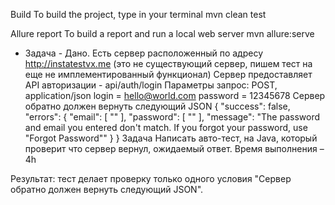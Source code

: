 Build
To build the project, type in your terminal mvn clean test

Allure report
To build a report and run a local web server mvn allure:serve

- Задача -
Дано.
Есть сервер расположенный по адресу ​ http://instatestvx.me​ (это не существующий сервер,
пишем тест на еще не имплементированный функционал)
Сервер предоставляет API авторизации - api/auth/login
Параметры запрос:
POST, application/json
login = hello@world.com
password = 12345678
Сервер обратно должен вернуть следующий JSON
{
"success": false,
"errors": {
"email": [
""
],
"password": [
""
],
"message": "The password and email you entered don't match. If you forgot your password,
use \"Forgot Password\""
}
}
Задача
Написать авто-тест, на Java, который проверит что сервер вернул, ожидаемый ответ.
Время выполнения – 4h


Результат:
тест делает проверку только одного условия "Сервер обратно должен вернуть следующий JSON".

